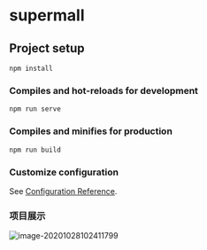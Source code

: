 # supermall

## Project setup
```
npm install
```

### Compiles and hot-reloads for development
```
npm run serve
```

### Compiles and minifies for production
```
npm run build
```

### Customize configuration
See [Configuration Reference](https://cli.vuejs.org/config/).

### 项目展示

![image-20201028102411799](https://raw.githubusercontent.com/UILcoder/supermall/master/src/assets/img/itemimg/image-20201028102411799.png)
